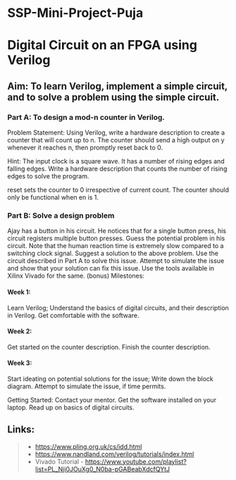 # SSP-Mini-Project-Puja

# Digital Circuit on an FPGA using Verilog

## Aim: To learn Verilog, implement a simple circuit, and to solve a problem using the simple circuit. 

### Part A: To design a mod-n counter in Verilog.

Problem Statement: Using Verilog, write a hardware description to create a counter that will count up to n. The counter should send a high output on y whenever it reaches n, then promptly reset back to 0.


Hint: The input clock is a square wave. It has a number of rising edges and falling edges. Write a hardware description that counts the number of rising edges to solve the program. 

reset sets the counter to 0 irrespective of current count. The counter should only be functional when en is 1. 

### Part B: Solve a design problem

Ajay has a button in his circuit. He notices that for a single button press, his circuit registers multiple button presses. 
Guess the potential problem in his circuit. Note that the human reaction time is extremely slow compared to a switching clock signal. 
Suggest a solution to the above problem. Use the circuit described in Part A to solve this issue.
Attempt to simulate the issue and show that your solution can fix this issue. Use the tools available in Xilinx Vivado for the same. (bonus)
Milestones:
#### Week 1:
Learn Verilog; Understand the basics of digital circuits, and their description in Verilog.
Get comfortable with the software. 
#### Week 2:
Get started on the counter description.
Finish the counter description.
#### Week 3:
Start ideating on potential solutions for the issue; Write down the block diagram.
Attempt to simulate the issue, if time permits.

Getting Started: Contact your mentor. Get the software installed on your laptop. Read up on basics of digital circuits.

## Links:
> * https://www.pling.org.uk/cs/idd.html
> * https://www.nandland.com/verilog/tutorials/index.html
> * Vivado Tutorial - https://www.youtube.com/playlist?list=PL_Nji0JOuXg0_N0ba-pGABeabXdcfQYtJ
